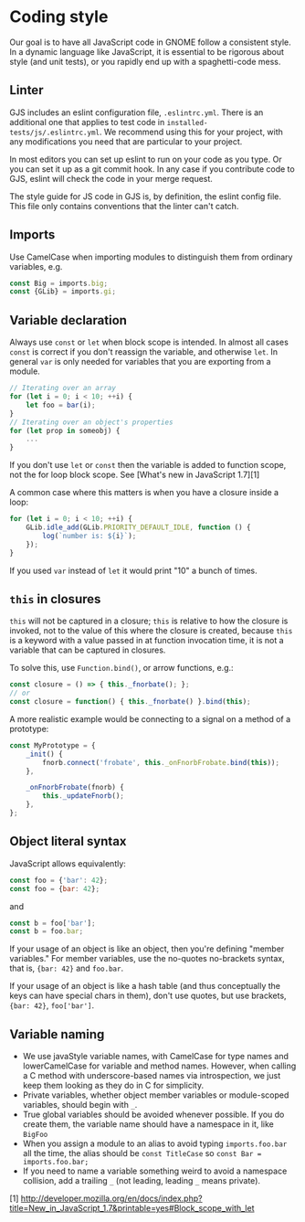 # Coding style #

Our goal is to have all JavaScript code in GNOME follow a consistent style. In a dynamic language like
JavaScript, it is essential to be rigorous about style (and unit tests), or you rapidly end up
with a spaghetti-code mess.

## Linter ##

GJS includes an eslint configuration file, `.eslintrc.yml`.
There is an additional one that applies to test code in
`installed-tests/js/.eslintrc.yml`.
We recommend using this for your project, with any modifications you
need that are particular to your project.

In most editors you can set up eslint to run on your code as you type.
Or you can set it up as a git commit hook.
In any case if you contribute code to GJS, eslint will check the code in
your merge request.

The style guide for JS code in GJS is, by definition, the eslint config
file.
This file only contains conventions that the linter can't catch.

## Imports ##

Use CamelCase when importing modules to distinguish them from ordinary variables, e.g.

```js
const Big = imports.big;
const {GLib} = imports.gi;
```

## Variable declaration ##

Always use `const` or `let` when block scope is intended.
In almost all cases `const` is correct if you don't reassign the
variable, and otherwise `let`.
In general `var` is only needed for variables that you are exporting
from a module.

```js
// Iterating over an array
for (let i = 0; i < 10; ++i) {
    let foo = bar(i);
}
// Iterating over an object's properties
for (let prop in someobj) {
    ...
}
```

If you don't use `let` or `const` then the variable is added to function
scope, not the for loop block scope.
See [What's new in JavaScript 1.7][1]

A common case where this matters is when you have a closure inside a loop:
```js
for (let i = 0; i < 10; ++i) {
    GLib.idle_add(GLib.PRIORITY_DEFAULT_IDLE, function () {
        log(`number is: ${i}`);
    });
}
```

If you used `var` instead of `let` it would print "10" a bunch of times.

## `this` in closures ##

`this` will not be captured in a closure; `this` is relative to how the closure is invoked, not to
the value of this where the closure is created, because `this` is a keyword with a value passed
in at function invocation time, it is not a variable that can be captured in closures.

To solve this, use `Function.bind()`, or arrow functions, e.g.:

```js
const closure = () => { this._fnorbate(); };
// or
const closure = function() { this._fnorbate() }.bind(this);
```

A more realistic example would be connecting to a signal on a
method of a prototype:

```js
const MyPrototype = {
    _init() {
        fnorb.connect('frobate', this._onFnorbFrobate.bind(this));
    },

    _onFnorbFrobate(fnorb) {
        this._updateFnorb();
    },
};
```

## Object literal syntax ##

JavaScript allows equivalently:
```js
const foo = {'bar': 42};
const foo = {bar: 42};
```
and
```js
const b = foo['bar'];
const b = foo.bar;
```

If your usage of an object is like an object, then you're defining "member variables." For member variables, use the no-quotes no-brackets syntax, that is, `{bar: 42}` and `foo.bar`.

If your usage of an object is like a hash table (and thus conceptually the keys can have special chars in them), don't use quotes, but use brackets, `{bar: 42}`, `foo['bar']`.

## Variable naming ##

- We use javaStyle variable names, with CamelCase for type names and lowerCamelCase for variable and method names. However, when calling a C method with underscore-based names via introspection, we just keep them looking as they do in C for simplicity.
- Private variables, whether object member variables or module-scoped variables, should begin with `_`.
- True global variables should be avoided whenever possible. If you do create them, the variable name should have a namespace in it, like `BigFoo`
- When you assign a module to an alias to avoid typing `imports.foo.bar` all the time, the alias should be `const TitleCase` so `const Bar = imports.foo.bar;`
- If you need to name a variable something weird to avoid a namespace collision, add a trailing `_` (not leading, leading `_` means private).

[1] http://developer.mozilla.org/en/docs/index.php?title=New_in_JavaScript_1.7&printable=yes#Block_scope_with_let
